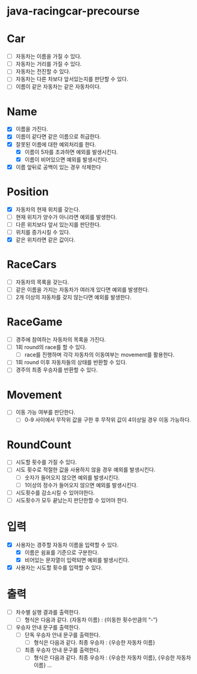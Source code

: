# java-racingcar-precourse

# Car

- [ ]  자동차는 이름을 가질 수 있다.
- [ ]  자동차는 거리를 가질 수 있다.
- [ ]  자동차는 전진할 수 있다.
- [ ]  자동차는 다른 차보다 앞서있는지를 판단할 수 있다.
- [ ]  이름이 같은 자동차는 같은 자동차이다.

# Name

- [x]  이름을 가진다.
- [x]  이름이 같다면 같은 이름으로 취급한다.
- [x]  잘못된 이름에 대한 예외처리를 한다.
    - [x]  이름이 5자를 초과하면 예외를 발생시킨다.
    - [x]  이름이 비어있으면 예외를 발생시킨다.
- [x]  이름 앞뒤로 공백이 있는 경우 삭제한다

# Position

- [x]  자동차의 현재 위치를 갖는다.
- [ ]  현재 위치가 양수가 아니라면 예외를 발생한다.
- [ ]  다른 위치보다 앞서 있는지를 판단한다.
- [ ]  위치를 증가시킬 수 있다.
- [x]  같은 위치라면 같은 값이다.

# RaceCars

- [ ]  자동차의 목록을 갖는다.
- [ ]  같은 이름을 가지는 자동차가 여러개 있다면 예외를 발생한다.
- [ ]  2개 이상의 자동차를 갖지 않는다면 예외를 발생한다.

# RaceGame

- [ ]  경주에 참여하는 자동차의 목록을 가진다.
- [ ]  1회 round의 race를 할 수 있다.
    - [ ]  race를 진행하며 각각 자동차의 이동여부는 movement를 활용한다.
- [ ]  1회 round 이후 자동차들의 상태를 반환할 수 있다.
- [ ]  경주의 최종 우승자를 반환할 수 있다.

# Movement

- [ ]  이동 가능 여부를 판단한다.
    - [ ]  0-9 사이에서 무작위 값을 구한 후 무작위 값이 4이상일 경우 이동 가능하다.

# RoundCount

- [ ]  시도할 횟수를 가질 수 있다.
- [ ]  시도 횟수로 적절한 값을 사용하지 않을 경우 예외를 발생시킨다.
    - [ ]  숫자가 들어오지 않으면 예외를 발생시킨다.
    - [ ]  1이상의 정수가 들어오지 않으면 예외를 발생시킨다.
- [ ]  시도횟수를 감소시킬 수 있어야한다.
- [ ]  시도횟수가 모두 끝났는지 판단한할 수 있어야 한다.

# 입력

- [x]  사용자는 경주할 자동차 이름을 입력할 수 있다.
    - [x]  이름은 쉼표를 기준으로 구분한다.
    - [x]  비어있는 문자열이 입력되면 예외를 발생시킨다.

- [x]  사용자는 시도할 횟수를 입력할 수 있다.

# 출력

- [ ]  차수별 실행 결과를 출력한다.
    - [ ]  형식은 다음과 같다. {자동차 이름} : {이동한 횟수만큼의 “-”}
- [ ]  우승자 안내 문구를 출력한다.
    - [ ]  단독 우승자 안내 문구를 출력한다.
        - [ ]  형식은 다음과 같다. 최종 우승자 : {우승한 자동차 이름}
    - [ ]  최종 우승자 안내 문구를 출력한다.
        - [ ]  형식은 다음과 같다. 최종 우승자 : {우승한 자동차 이름}, {우승한 자동차 이름} …